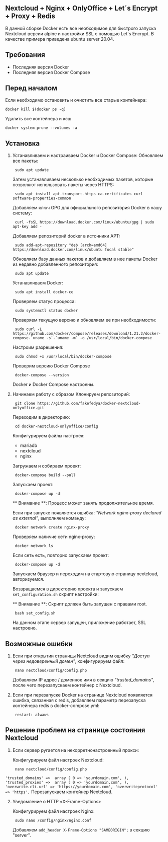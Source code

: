 ## Nextcloud + Nginx + OnlyOffice + Let´s Encrypt + Proxy + Redis

В данной сборке Docker есть все необходимое для быстрого запуска Nextcloud версии alpine и настройки SSL с помощью Let´s Encrypt. В качестве примера приведена ubuntu server 20.04.

## Требования

* Последняя версия Docker
* Последняя версия Docker Compose

## Перед началом

Если необходимо остановить и очистить все старые контейнера:

    docker kill $(docker ps -q)
        
Удалить все контейнера и кэш

    docker system prune --volumes -a
        
## Установка

1. Устанавливаем и настраиваем Docker и Docker Compose:
    Обновляем все пакеты:
    
        sudo apt update
    Затем устанавливаем несколько необходимых пакетов, которые позволяют использовать пакеты через HTTPS:
        
        sudo apt install apt-transport-https ca-certificates curl software-properties-common
    Добавляем ключ GPG для официального репозитория Docker в нашу систему:
    
        curl -fsSL https://download.docker.com/linux/ubuntu/gpg | sudo apt-key add -
    Добавляем репозиторий docker в источники APT:
    
        sudo add-apt-repository "deb [arch=amd64] https://download.docker.com/linux/ubuntu focal stable"
    Обновляем базу данных пакетов и добавляем в нее пакеты Docker из недавно добавленного репозитория:
    
        sudo apt update
    Устанавливаем Docker:
    
        sudo apt install docker-ce
    Проверяем статус процесса:
    
        sudo systemctl status docker
    Проверяем текущую версию и обновляем ее при необходимости:
    
        sudo curl -L https://github.com/docker/compose/releases/download/1.21.2/docker-compose-`uname -s`-`uname -m` -o /usr/local/bin/docker-compose
    Настроим разрешения:
        
        sudo chmod +x /usr/local/bin/docker-compose
    Проверим версию Docker Compose
        
        docker-compose --version
    Docker и Docker Compose настроены.

2. Начинаем работу с образом
    Клонируем репозиторий:
    
        git clone https://github.com/fakefedya/docker-nextcloud-onlyoffice.git
    Переходим в директорию:
   
        cd docker-nextcloud-onlyoffice/config
    Конфигурируем файлы настроек:
    - mariadb
    - nextcloud
    - nginx
   
   Загружаем и собираем проект:

        docker-compose build --pull
   Запускаем проект:

        docker-compose up -d
    ** Внимание **: Процесс может занять продолжительное время.
    
   Если при запуске появляется ошибка: _"Network nginx-proxy declared as external"_, выполняем команду:

        docker network create nginx-proxy
   Проверяем наличие сети nginx-proxy:
        
        docker network ls     
   Если сеть есть, повторно запускаем проект:
    
        docker-compose up -d     
   Запускаем браузер и переходим на стартовую страницу nextcloud, авторизуемся.
   
   Возвращаемся в директорию проекта и запускаем `set_configuration.sh` скрипт настройки:
   
   ** Внимание **: Скрипт должен быть запущен с правами root.

        bash set_config.sh 
   На данном этапе сервер запущен, приложение работает, SSL настроено.

## Возможные ошибки

1. Если при открытии страницы Nextcloud видим ошибку _"Доступ через недоверенный домен"_, конфигурируем файл:

        nano nextcloud/config/config.php  
    Добавляем IP адрес / доменное имя в секцию _"trusted_domains"_, после чего перезапускаем контейнер с Nextcloud.

2. Если при перезапуске Docker на странице Nextcloud появляется ошибка, связанная с redis, добавляем параметр перезапуска контейнера redis в docker-compose.yml:
      
        restart: alwaws

## Решение проблем на странице состояния Nextcloud

1. Если сервер ругается на некорретнонастроенный прокси:

    Конфигурируем файл настроек Nextcloud:
    
        nano nextcloud/config/config.php
  `'trusted_domains' => 
  array (
    0 => 'yourdomain.com',
  ),
  'trusted_proxies' => 
  array (
    0 => 'yourdomain.com',
  ),
  'overwrite.cli.url' => 'https://yourdomain.com',
  'overwriteprotocol' => 'https',`
    Перезапускаем контейнер Nextcloud.

2. Уведомление о HTTP «X-Frame-Options»

    Конфигурируем файл настроек Nginx:
    
        sudo nano /config/nginx/nginx.conf
    Добавляем `add_header X-Frame-Options "SAMEORIGIN";` в секцию "server".
    
